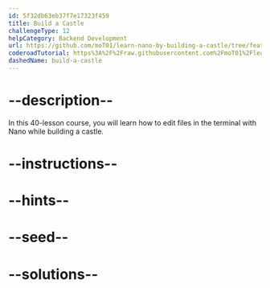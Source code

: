 ```yaml
---
id: 5f32db63eb37f7e17323f459
title: Build a Castle
challengeType: 12
helpCategory: Backend Development
url: https://github.com/moT01/learn-nano-by-building-a-castle/tree/feat/gp
coderoadTutorial: https%3A%2F%2Fraw.githubusercontent.com%2FmoT01%2Flearn-nano-by-building-a-castle%2Ffeat%2Fgp%2Ftutorial.json
dashedName: build-a-castle
---
```


# --description--

In this 40-lesson course, you will learn how to edit files in the terminal with Nano while building a castle.

# --instructions--

# --hints--

# --seed--

# --solutions--
